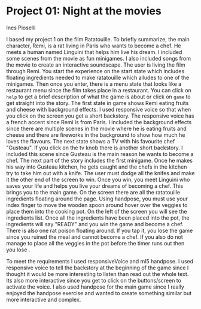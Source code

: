 # Project 01: Night at the movies
Ines Pioselli

I based my project 1 on the film Ratatouille. To briefly summarize, the main character, Remi, is a rat living in Paris who wants to become a chef. He meets a human named Linguini that helps him live his dream. I included some scenes from the movie as fun minigames. I also included songs from the movie to create an interactive soundscape.
The user is living the film through Remi. You start the experience on the start state which includes floating ingredients needed to make ratatouille which alludes to one of the minigames. Then once you enter, there is a menu state that looks like a restaurant menu since the film takes place in a restaurant. You can click on `help` to get a brief description of what the game is about or click on `game` to get straight into the story. The first state in game shows Remi eating fruits and cheese with background effects. I used responsive voice so that when you click on the screen you get a short backstory. The responsive voice has a french accent since Remi is from Paris. I included the background effects since there are multiple scenes in the movie where he is eating fruits and cheese and there are fireworks in the background to show how much he loves the flavours. The next state shows a TV with his favourite chef "Gusteau". If you click on the tv knob there is another short backstory. I included this scene since Gusteau is the main reason he wants to become a chef.
The next part of the story includes the first minigame. Once he makes his way into Gusteau kitchen, he gets caught and the chefs in the kitchen try to take him out with a knife. The user must dodge all the knifes and make it the other end of the screen to win. Once you win, you meet Linguini who saves your life and helps you live your dreams of becoming a chef. This brings you to the main game. On the screen there are all the ratatouille ingredients floating around the page. Using handpose, you must use your index finger to move the wooden spoon around hover over the veggies to place them into the cooking pot. On the left of the screen you will see the ingredients list. Once all the ingredients have been placed into the pot, the ingredients will say "READY" and you win the game and become a chef. There is also one rat poison floating around. If you tap it, you lose the game since you ruined the meal and cannot become a chef. If you also do not manage to place all the veggies in the pot before the timer runs out then you lose .

To meet the requirements I used responsiveVoice and ml5 handpose. I used responsive voice to tell the backstory at the beginning of the game since I thought it would be more interesting to listen than read out the whole text. Its also more interactive since you get to click on the buttons/screen to activate the voice. I also used handpose for the main game since I really enjoyed the handpose exercise and wanted to create something similar but more interactive and complex. 
